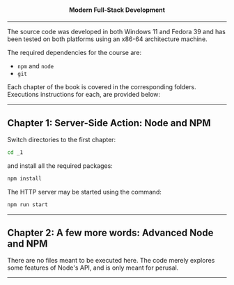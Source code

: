 <div align="center">

 <h4>Modern Full-Stack Development</h4>

</div>

---

The source code was developed in both Windows 11 and Fedora 39 and has been
tested on both platforms using an x86-64 architecture machine.

The required dependencies for the course are:

* `npm` and `node`
* `git`

Each chapter of the book is covered in the corresponding folders. Executions instructions
for each, are provided below:

---

## Chapter 1: Server-Side Action: Node and NPM

Switch directories to the first chapter:

```bash
cd _1
```

and install all the required packages:

```bash
npm install
```

The HTTP server may be started using the command:

```bash
npm run start
```

---

## Chapter 2: A few more words: Advanced Node and NPM

There are no files meant to be executed here. The code merely
explores some features of Node's API, and is only meant for perusal.

---
